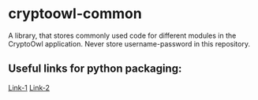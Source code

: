 # cryptoowl-common
A library, that stores commonly used code for different modules in the CryptoOwl application.
Never store username-password in this repository.

## Useful links for python packaging: 
[Link-1](https://medium.com/@joel.barmettler/how-to-upload-your-python-package-to-pypi-65edc5fe9c56)
[Link-2](https://www.section.io/engineering-education/setting-up-cicd-for-python-packages-using-github-actions/)
